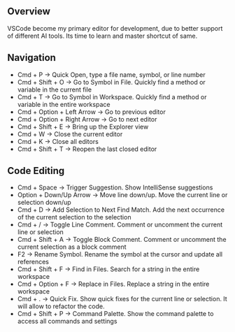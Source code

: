 ## Overview

VSCode become my primary editor for development, due to better support of different AI tools. Its time to learn and master shortcut of same.


## Navigation

- Cmd + P -> Quick Open, type a file name, symbol, or line number
- Cmd + Shift + O -> Go to Symbol in File. Quickly find a method or variable in the current file
- Cmd + T -> Go to Symbol in Workspace. Quickly find a method or variable in the entire workspace
- Cmd + Option + Left Arrow -> Go to previous editor
- Cmd + Option + Right Arrow -> Go to next editor
- Cmd + Shift + E -> Bring up the Explorer view
- Cmd + W -> Close the current editor
- Cmd + K -> Close all editors
- Cmd + Shift + T -> Reopen the last closed editor

## Code Editing
- Cmd + Space -> Trigger Suggestion. Show IntelliSense suggestions
- Option + Down/Up Arrow -> Move line down/up. Move the current line or selection down/up
- Cmd + D -> Add Selection to Next Find Match. Add the next occurrence of the current selection to the selection
- Cmd + / -> Toggle Line Comment. Comment or uncomment the current line or selection
- Cmd + Shift + A -> Toggle Block Comment. Comment or uncomment the current selection as a block comment
- F2 -> Rename Symbol. Rename the symbol at the cursor and update all references
- Cmd + Shift + F -> Find in Files. Search for a string in the entire workspace
- Cmd + Option + F -> Replace in Files. Replace a string in the entire workspace
- Cmd + . -> Quick Fix. Show quick fixes for the current line or selection. It will allow to refactor the code.
- Cmd + Shift + P -> Command Palette. Show the command palette to access all commands and settings
